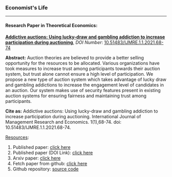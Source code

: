 ### Economist's Life
---
#### Research Paper in Theoretical Economics:<br/>
<b><a href = "https://mr-ravin.github.io/economist/static/media/AddictiveAuctions.fea57be7.pdf">Addictive auctions: Using lucky-draw and gambling addiction to increase participation during auctioning</a></b>, <i>DOI Number</i>: <a href ="https://doi.org/10.51483/IJMRE.1.1.2021.68-74">10.51483/IJMRE.1.1.2021.68-74</a>

<b>Abstract:</b> Auction theories are believed to provide a better selling opportunity for the resources to be allocated. Various organizations have took measures to increase trust among participants towards their auction system, but trust alone cannot ensure a high level of participation. We propose a new type of auction system which takes advantage of lucky draw and gambling addictions to increase the engagement level of candidates in an auction. Our system makes use of security features present in existing auction systems for ensuring fairness and maintaining trust among participants.

<b>Cite as:</b> Addictive auctions: Using lucky-draw and gambling addiction to increase participation during auctioning. International Journal of Management Research and Economics. 1(1),68-74. doi: 10.51483/IJMRE.1.1.2021.68-74.

<u>Resources</u>:
     <br/>
     <ol>
     <li>Published paper: <a target="_blank" rel="noopener noreferrer" href="https://www.svedbergopen.com/files/1612268008_(5)_IJMRE28112020MTN007_(p_68-74).pdf">click here</a></li>
     <li>Published paper (DOI Link): <a target="_blank" rel="noopener noreferrer" href="https://doi.org/10.51483/IJMRE.1.1.2021.68-74">click here</a></li>
     <li>Arxiv paper: <a target="_blank" rel="noopener noreferrer" href="https://arxiv.org/abs/1906.03237">click here</a></li>
     <li>Fetch paper from github: <a target="_blank" rel="noopener noreferrer" href="https://mr-ravin.github.io/economist/static/media/AddictiveAuctions.fea57be7e7d2c2b61478.pdf">click here</a></li>
     <li>Github repository: <a target="_blank" rel="noopener noreferrer" href="https://github.com/mr-ravin/collaborative-auction">source code</a></li>
     </ol>
     </p>
